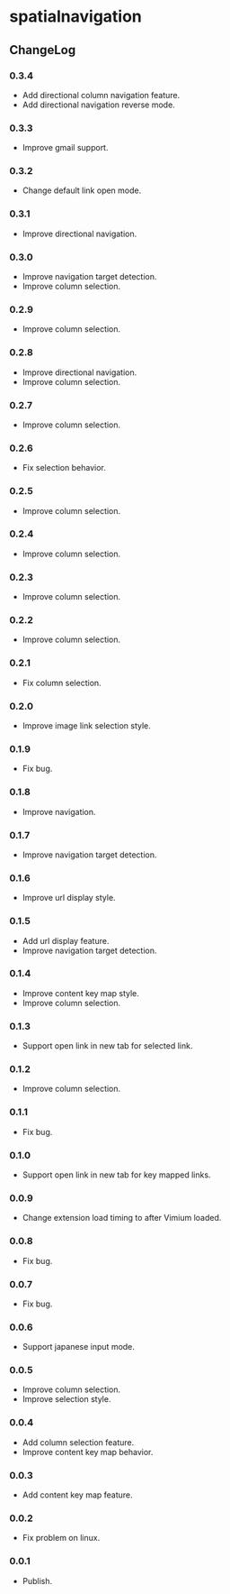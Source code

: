 # spatialnavigation

## ChangeLog

### 0.3.4

* Add directional column navigation feature.
* Add directional navigation reverse mode.

### 0.3.3

* Improve gmail support.

### 0.3.2

* Change default link open mode.

### 0.3.1

* Improve directional navigation.

### 0.3.0

* Improve navigation target detection.
* Improve column selection.

### 0.2.9

* Improve column selection.

### 0.2.8

* Improve directional navigation.
* Improve column selection.

### 0.2.7

* Improve column selection.

### 0.2.6

* Fix selection behavior.

### 0.2.5

* Improve column selection.

### 0.2.4

* Improve column selection.

### 0.2.3

* Improve column selection.

### 0.2.2

* Improve column selection.

### 0.2.1

* Fix column selection.

### 0.2.0

* Improve image link selection style.

### 0.1.9

* Fix bug.

### 0.1.8

* Improve navigation.

### 0.1.7

* Improve navigation target detection.

### 0.1.6

* Improve url display style.

### 0.1.5

* Add url display feature.
* Improve navigation target detection.

### 0.1.4

* Improve content key map style.
* Improve column selection.

### 0.1.3

* Support open link in new tab for selected link.

### 0.1.2

* Improve column selection.

### 0.1.1

* Fix bug.

### 0.1.0

* Support open link in new tab for key mapped links.

### 0.0.9

* Change extension load timing to after Vimium loaded.

### 0.0.8

* Fix bug.

### 0.0.7

* Fix bug.

### 0.0.6

* Support japanese input mode.

### 0.0.5

* Improve column selection.
* Improve selection style.

### 0.0.4

* Add column selection feature.
* Improve content key map behavior.

### 0.0.3

* Add content key map feature.

### 0.0.2

* Fix problem on linux.

### 0.0.1

* Publish.
